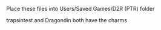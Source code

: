 Place these files into Users/Saved Games/D2R (PTR) folder

trapsintest and Dragondin both have the charms
